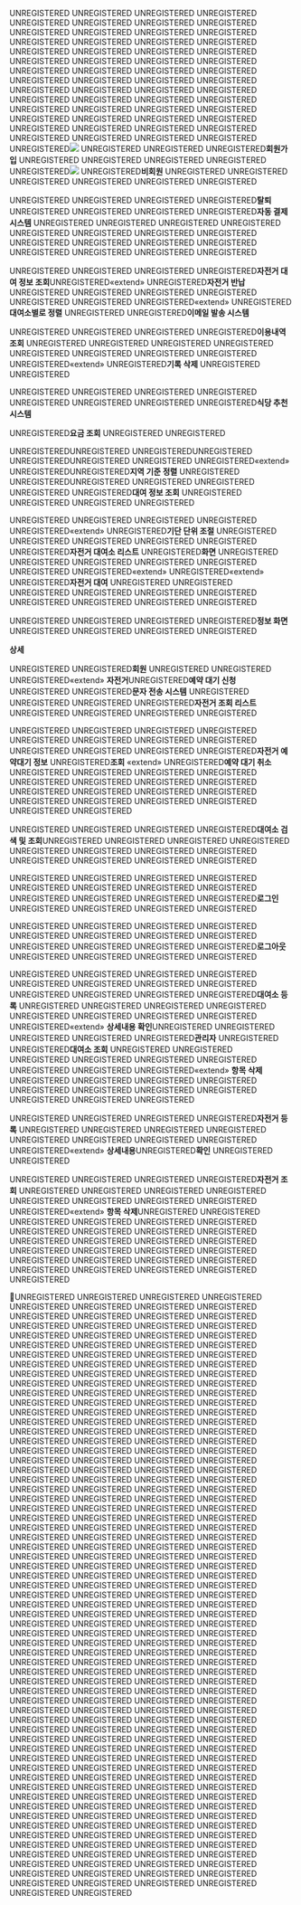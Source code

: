 ﻿UNREGISTERED UNREGISTERED UNREGISTERED UNREGISTERED UNREGISTERED UNREGISTERED UNREGISTERED UNREGISTERED UNREGISTERED UNREGISTERED UNREGISTERED UNREGISTERED UNREGISTERED UNREGISTERED UNREGISTERED UNREGISTERED UNREGISTERED UNREGISTERED UNREGISTERED UNREGISTERED UNREGISTERED UNREGISTERED UNREGISTERED UNREGISTERED UNREGISTERED UNREGISTERED UNREGISTERED UNREGISTERED UNREGISTERED UNREGISTERED UNREGISTERED UNREGISTERED UNREGISTERED UNREGISTERED UNREGISTERED UNREGISTERED UNREGISTERED UNREGISTERED UNREGISTERED UNREGISTERED UNREGISTERED UNREGISTERED UNREGISTERED UNREGISTERED UNREGISTERED UNREGISTERED UNREGISTERED UNREGISTERED UNREGISTERED UNREGISTERED UNREGISTERED UNREGISTERED UNREGISTERED UNREGISTERED UNREGISTERED UNREGISTERED UNREGISTERED![](Aspose.Words.bd95e4c4-431c-4e50-9a0a-b3f4de1686a1.001.png) UNREGISTERED UNREGISTERED UNREGISTERED**회원가입** UNREGISTERED UNREGISTERED UNREGISTERED UNREGISTERED UNREGISTERED![](Aspose.Words.bd95e4c4-431c-4e50-9a0a-b3f4de1686a1.002.png) UNREGISTERED**비회원** UNREGISTERED UNREGISTERED UNREGISTERED UNREGISTERED UNREGISTERED UNREGISTERED

UNREGISTERED UNREGISTERED UNREGISTERED UNREGISTERED**탈퇴** UNREGISTERED UNREGISTERED UNREGISTERED UNREGISTERED**자동 결제 시스템** UNREGISTERED UNREGISTERED UNREGISTERED UNREGISTERED UNREGISTERED UNREGISTERED UNREGISTERED UNREGISTERED UNREGISTERED UNREGISTERED UNREGISTERED UNREGISTERED UNREGISTERED UNREGISTERED UNREGISTERED UNREGISTERED

UNREGISTERED UNREGISTERED UNREGISTERED UNREGISTERED**자전거 대여 정보 조회**UNREGISTERED«extend» UNREGISTERED**자전거 반납** UNREGISTERED UNREGISTERED UNREGISTERED UNREGISTERED UNREGISTERED UNREGISTERED UNREGISTERED«extend» UNREGISTERED**대여소별로 정렬** UNREGISTERED UNREGISTERED**이메일 발송 시스템**

UNREGISTERED UNREGISTERED UNREGISTERED UNREGISTERED**이용내역 조회** UNREGISTERED UNREGISTERED UNREGISTERED UNREGISTERED UNREGISTERED UNREGISTERED UNREGISTERED UNREGISTERED UNREGISTERED«extend» UNREGISTERED**기록 삭제** UNREGISTERED UNREGISTERED

UNREGISTERED UNREGISTERED UNREGISTERED UNREGISTERED UNREGISTERED UNREGISTERED UNREGISTERED UNREGISTERED**식당 추천 시스템**

UNREGISTERED**요금 조회** UNREGISTERED UNREGISTERED

UNREGISTEREDUNREGISTERED UNREGISTEREDUNREGISTERED UNREGISTEREDUNREGISTERED UNREGISTERED UNREGISTERED«extend» UNREGISTEREDUNREGISTERED**지역 기준 정렬** UNREGISTERED UNREGISTEREDUNREGISTERED UNREGISTERED UNREGISTERED UNREGISTERED UNREGISTERED**대여 정보 조회** UNREGISTERED UNREGISTERED UNREGISTERED UNREGISTERED

UNREGISTERED UNREGISTERED UNREGISTERED UNREGISTERED UNREGISTERED«extend» UNREGISTERED**기단 단위 조절** UNREGISTERED UNREGISTERED UNREGISTERED UNREGISTERED UNREGISTERED UNREGISTERED**자전거 대여소 리스트** UNREGISTERED**화면** UNREGISTERED UNREGISTERED UNREGISTERED UNREGISTERED UNREGISTERED UNREGISTERED UNREGISTERED«extend» UNREGISTERED«extend» UNREGISTERED**자전거 대여** UNREGISTERED UNREGISTERED UNREGISTERED UNREGISTERED UNREGISTERED UNREGISTERED UNREGISTERED UNREGISTERED UNREGISTERED UNREGISTERED

UNREGISTERED UNREGISTERED UNREGISTERED UNREGISTERED**정보 화면** UNREGISTERED UNREGISTERED UNREGISTERED UNREGISTERED

**상세**

UNREGISTERED UNREGISTERED**회원** UNREGISTERED UNREGISTERED UNREGISTERED«extend» **자전거**UNREGISTERED**예약 대기 신청** UNREGISTERED UNREGISTERED**문자 전송 시스템** UNREGISTERED UNREGISTERED UNREGISTERED UNREGISTERED**자전거 조회 리스트**UNREGISTERED UNREGISTERED UNREGISTERED UNREGISTERED

UNREGISTERED UNREGISTERED UNREGISTERED UNREGISTERED UNREGISTERED UNREGISTERED UNREGISTERED UNREGISTERED UNREGISTERED UNREGISTERED UNREGISTERED UNREGISTERED**자전거 예약대기 정보** UNREGISTERED**조회** «extend» UNREGISTERED**예약 대기 취소** UNREGISTERED UNREGISTERED UNREGISTERED UNREGISTERED UNREGISTERED UNREGISTERED UNREGISTERED UNREGISTERED UNREGISTERED UNREGISTERED UNREGISTERED UNREGISTERED UNREGISTERED UNREGISTERED UNREGISTERED UNREGISTERED UNREGISTERED UNREGISTERED

UNREGISTERED UNREGISTERED UNREGISTERED UNREGISTERED**대여소 검색 및 조회**UNREGISTERED UNREGISTERED UNREGISTERED UNREGISTERED UNREGISTERED UNREGISTERED UNREGISTERED UNREGISTERED UNREGISTERED UNREGISTERED UNREGISTERED UNREGISTERED

UNREGISTERED UNREGISTERED UNREGISTERED UNREGISTERED UNREGISTERED UNREGISTERED UNREGISTERED UNREGISTERED UNREGISTERED UNREGISTERED UNREGISTERED UNREGISTERED**로그인** UNREGISTERED UNREGISTERED UNREGISTERED UNREGISTERED

UNREGISTERED UNREGISTERED UNREGISTERED UNREGISTERED UNREGISTERED UNREGISTERED UNREGISTERED UNREGISTERED UNREGISTERED UNREGISTERED UNREGISTERED UNREGISTERED**로그아웃** UNREGISTERED UNREGISTERED UNREGISTERED UNREGISTERED

UNREGISTERED UNREGISTERED UNREGISTERED UNREGISTERED UNREGISTERED UNREGISTERED UNREGISTERED UNREGISTERED UNREGISTERED UNREGISTERED UNREGISTERED UNREGISTERED**대여소 등록** UNREGISTERED UNREGISTERED UNREGISTERED UNREGISTERED UNREGISTERED UNREGISTERED UNREGISTERED UNREGISTERED UNREGISTERED«extend» **상세내용 확인**UNREGISTERED UNREGISTERED UNREGISTERED UNREGISTERED UNREGISTERED**관리자** UNREGISTERED UNREGISTERED**대여소 조회** UNREGISTERED UNREGISTERED UNREGISTERED UNREGISTERED UNREGISTERED UNREGISTERED UNREGISTERED UNREGISTERED UNREGISTERED«extend» **항목 삭제**UNREGISTERED UNREGISTERED UNREGISTERED UNREGISTERED UNREGISTERED UNREGISTERED UNREGISTERED UNREGISTERED UNREGISTERED UNREGISTERED UNREGISTERED

UNREGISTERED UNREGISTERED UNREGISTERED UNREGISTERED**자전거 등록** UNREGISTERED UNREGISTERED UNREGISTERED UNREGISTERED UNREGISTERED UNREGISTERED UNREGISTERED UNREGISTERED UNREGISTERED«extend» **상세내용**UNREGISTERED**확인** UNREGISTERED UNREGISTERED

UNREGISTERED UNREGISTERED UNREGISTERED UNREGISTERED**자전거 조회** UNREGISTERED UNREGISTERED UNREGISTERED UNREGISTERED UNREGISTERED UNREGISTERED UNREGISTERED UNREGISTERED UNREGISTERED«extend» **항목 삭제**UNREGISTERED UNREGISTERED UNREGISTERED UNREGISTERED UNREGISTERED UNREGISTERED UNREGISTERED UNREGISTERED UNREGISTERED UNREGISTERED UNREGISTERED UNREGISTERED UNREGISTERED UNREGISTERED UNREGISTERED UNREGISTERED UNREGISTERED UNREGISTERED UNREGISTERED UNREGISTERED UNREGISTERED UNREGISTERED UNREGISTERED UNREGISTERED UNREGISTERED UNREGISTERED UNREGISTERED

UNREGISTERED UNREGISTERED UNREGISTERED UNREGISTERED UNREGISTERED UNREGISTERED UNREGISTERED UNREGISTERED UNREGISTERED UNREGISTERED UNREGISTERED UNREGISTERED UNREGISTERED UNREGISTERED UNREGISTERED UNREGISTERED UNREGISTERED UNREGISTERED UNREGISTERED UNREGISTERED UNREGISTERED UNREGISTERED UNREGISTERED UNREGISTERED UNREGISTERED UNREGISTERED UNREGISTERED UNREGISTERED UNREGISTERED UNREGISTERED UNREGISTERED UNREGISTERED UNREGISTERED UNREGISTERED UNREGISTERED UNREGISTERED UNREGISTERED UNREGISTERED UNREGISTERED UNREGISTERED UNREGISTERED UNREGISTERED UNREGISTERED UNREGISTERED UNREGISTERED UNREGISTERED UNREGISTERED UNREGISTERED UNREGISTERED UNREGISTERED UNREGISTERED UNREGISTERED UNREGISTERED UNREGISTERED UNREGISTERED UNREGISTERED UNREGISTERED UNREGISTERED UNREGISTERED UNREGISTERED UNREGISTERED UNREGISTERED UNREGISTERED UNREGISTERED UNREGISTERED UNREGISTERED UNREGISTERED UNREGISTERED UNREGISTERED UNREGISTERED UNREGISTERED UNREGISTERED UNREGISTERED UNREGISTERED UNREGISTERED UNREGISTERED UNREGISTERED UNREGISTERED UNREGISTERED UNREGISTERED UNREGISTERED UNREGISTERED UNREGISTERED UNREGISTERED UNREGISTERED UNREGISTERED UNREGISTERED UNREGISTERED UNREGISTERED UNREGISTERED UNREGISTERED UNREGISTERED UNREGISTERED UNREGISTERED UNREGISTERED UNREGISTERED UNREGISTERED UNREGISTERED UNREGISTERED UNREGISTERED UNREGISTERED UNREGISTERED UNREGISTERED UNREGISTERED UNREGISTERED UNREGISTERED UNREGISTERED UNREGISTERED UNREGISTERED UNREGISTERED UNREGISTERED UNREGISTERED UNREGISTERED UNREGISTERED UNREGISTERED UNREGISTERED UNREGISTERED UNREGISTERED UNREGISTERED UNREGISTERED UNREGISTERED UNREGISTERED UNREGISTERED UNREGISTERED UNREGISTERED UNREGISTERED UNREGISTERED UNREGISTERED UNREGISTERED UNREGISTERED UNREGISTERED UNREGISTERED UNREGISTERED UNREGISTERED UNREGISTERED UNREGISTERED UNREGISTERED UNREGISTERED UNREGISTERED UNREGISTERED UNREGISTERED UNREGISTERED UNREGISTERED UNREGISTERED UNREGISTERED UNREGISTERED UNREGISTERED UNREGISTERED UNREGISTERED UNREGISTERED UNREGISTERED UNREGISTERED UNREGISTERED UNREGISTERED UNREGISTERED UNREGISTERED UNREGISTERED UNREGISTERED UNREGISTERED UNREGISTERED UNREGISTERED UNREGISTERED UNREGISTERED UNREGISTERED UNREGISTERED UNREGISTERED UNREGISTERED UNREGISTERED UNREGISTERED UNREGISTERED UNREGISTERED UNREGISTERED UNREGISTERED UNREGISTERED UNREGISTERED UNREGISTERED UNREGISTERED UNREGISTERED UNREGISTERED UNREGISTERED UNREGISTERED UNREGISTERED UNREGISTERED UNREGISTERED UNREGISTERED UNREGISTERED UNREGISTERED UNREGISTERED UNREGISTERED UNREGISTERED UNREGISTERED UNREGISTERED UNREGISTERED UNREGISTERED UNREGISTERED UNREGISTERED UNREGISTERED UNREGISTERED UNREGISTERED UNREGISTERED UNREGISTERED UNREGISTERED UNREGISTERED UNREGISTERED UNREGISTERED UNREGISTERED UNREGISTERED UNREGISTERED UNREGISTERED UNREGISTERED UNREGISTERED UNREGISTERED UNREGISTERED UNREGISTERED UNREGISTERED UNREGISTERED UNREGISTERED UNREGISTERED UNREGISTERED UNREGISTERED UNREGISTERED UNREGISTERED UNREGISTERED UNREGISTERED UNREGISTERED UNREGISTERED UNREGISTERED UNREGISTERED UNREGISTERED UNREGISTERED UNREGISTERED UNREGISTERED UNREGISTERED UNREGISTERED UNREGISTERED UNREGISTERED UNREGISTERED UNREGISTERED UNREGISTERED UNREGISTERED UNREGISTERED UNREGISTERED UNREGISTERED UNREGISTERED UNREGISTERED UNREGISTERED UNREGISTERED UNREGISTERED UNREGISTERED UNREGISTERED
